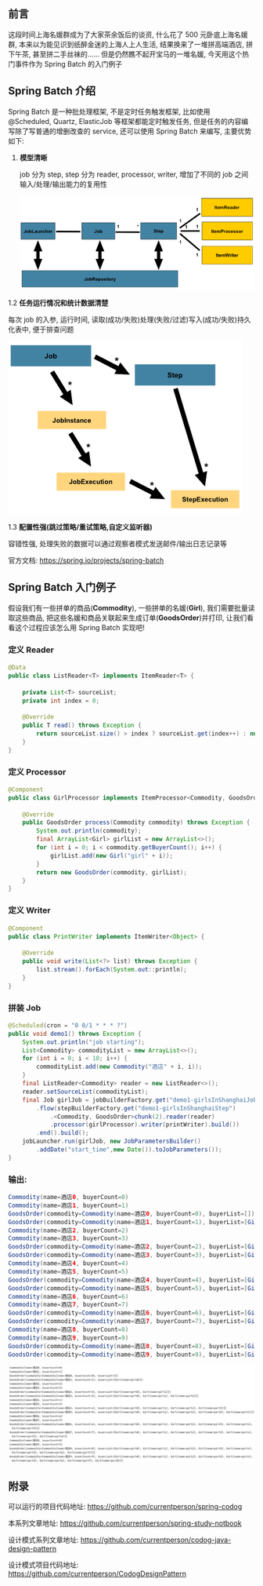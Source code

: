 ## 前言

这段时间上海名媛群成为了大家茶余饭后的谈资, 什么花了 500 元卧底上海名媛群, 本来以为能见识到纸醉金迷的上海人上人生活, 结果换来了一堆拼高端酒店, 拼下午茶, 甚至拼二手丝袜的...... 但是仍然瞧不起开宝马的一堆名媛, 今天用这个热门事件作为 Spring Batch 的入门例子

## Spring Batch 介绍

Spring Batch 是一种批处理框架, 不是定时任务触发框架, 比如使用 @Scheduled, Quartz, ElasticJob 等框架都能定时触发任务, 但是任务的内容编写除了写普通的增删改查的 service, 还可以使用 Spring Batch 来编写, 主要优势如下:

1. **模型清晰**

    job 分为 step, step 分为 reader, processor, writer, 增加了不同的 job 之间输入/处理/输出能力的复用性

    ![](/assets/2020101400.png)

1.2 **任务运行情况和统计数据清楚**

每次 job 的入参, 运行时间, 读取\(成功/失败\)处理\(失败/过滤\)写入\(成功/失败\)持久化表中, 便于排查问题

![](/assets/2020101401.png)



1.3 **配置性强\(跳过策略/重试策略,自定义监听器\)**

容错性强, 处理失败的数据可以通过观察者模式发送邮件/输出日志记录等

官方文档: https://spring.io/projects/spring-batch

## Spring Batch 入门例子

假设我们有一些拼单的商品\(**Commodity**\), 一些拼单的名媛\(**Girl**\), 我们需要批量读取这些商品, 把这些名媛和商品关联起来生成订单\(**GoodsOrder**\)并打印, 让我们看看这个过程应该怎么用 Spring Batch 实现吧!

### 定义 Reader

```java
@Data
public class ListReader<T> implements ItemReader<T> {

    private List<T> sourceList;
    private int index = 0;

    @Override
    public T read() throws Exception {
        return sourceList.size() > index ? sourceList.get(index++) : null;
    }
}
```

### 定义 Processor

```java
@Component
public class GirlProcessor implements ItemProcessor<Commodity, GoodsOrder> {

    @Override
    public GoodsOrder process(Commodity commodity) throws Exception {
        System.out.println(commodity);
        final ArrayList<Girl> girlList = new ArrayList<>();
        for (int i = 0; i < commodity.getBuyerCount(); i++) {
            girlList.add(new Girl("girl" + i));
        }
        return new GoodsOrder(commodity, girlList);
    }
}
```

### 定义 Writer

```java
@Component
public class PrintWriter implements ItemWriter<Object> {

    @Override
    public void write(List<?> list) throws Exception {
        list.stream().forEach(System.out::println);
    }
}
```

### 拼装 Job

```java
@Scheduled(cron = "0 0/1 * * * ?")
public void demo1() throws Exception {
    System.out.println("job starting");
    List<Commodity> commodityList = new ArrayList<>();
    for (int i = 0; i < 10; i++) {
        commodityList.add(new Commodity("酒店" + i, i));
    }
    final ListReader<Commodity> reader = new ListReader<>();
    reader.setSourceList(commodityList);
    final Job girlJob = jobBuilderFactory.get("demo1-girlsInShanghaiJob")
        .flow(stepBuilderFactory.get("demo1-girlsInShanghaiStep")
            .<Commodity, GoodsOrder>chunk(2).reader(reader)
            .processor(girlProcessor).writer(printWriter).build())
        .end().build();
    jobLauncher.run(girlJob, new JobParametersBuilder()
        .addDate("start_time",new Date()).toJobParameters());
}
```

### 输出:

```java
Commodity(name=酒店0, buyerCount=0)
Commodity(name=酒店1, buyerCount=1)
GoodsOrder(commodity=Commodity(name=酒店0, buyerCount=0), buyerList=[])
GoodsOrder(commodity=Commodity(name=酒店1, buyerCount=1), buyerList=[Girl(name=girl0)])
Commodity(name=酒店2, buyerCount=2)
Commodity(name=酒店3, buyerCount=3)
GoodsOrder(commodity=Commodity(name=酒店2, buyerCount=2), buyerList=[Girl(name=girl0), Girl(name=girl1)])
GoodsOrder(commodity=Commodity(name=酒店3, buyerCount=3), buyerList=[Girl(name=girl0), Girl(name=girl1), Girl(name=girl2)])
Commodity(name=酒店4, buyerCount=4)
Commodity(name=酒店5, buyerCount=5)
GoodsOrder(commodity=Commodity(name=酒店4, buyerCount=4), buyerList=[Girl(name=girl0), Girl(name=girl1), Girl(name=girl2), Girl(name=girl3)])
GoodsOrder(commodity=Commodity(name=酒店5, buyerCount=5), buyerList=[Girl(name=girl0), Girl(name=girl1), Girl(name=girl2), Girl(name=girl3), Girl(name=girl4)])
Commodity(name=酒店6, buyerCount=6)
Commodity(name=酒店7, buyerCount=7)
GoodsOrder(commodity=Commodity(name=酒店6, buyerCount=6), buyerList=[Girl(name=girl0), Girl(name=girl1), Girl(name=girl2), Girl(name=girl3), Girl(name=girl4), Girl(name=girl5)])
GoodsOrder(commodity=Commodity(name=酒店7, buyerCount=7), buyerList=[Girl(name=girl0), Girl(name=girl1), Girl(name=girl2), Girl(name=girl3), Girl(name=girl4), Girl(name=girl5), Girl(name=girl6)])
Commodity(name=酒店8, buyerCount=8)
Commodity(name=酒店9, buyerCount=9)
GoodsOrder(commodity=Commodity(name=酒店8, buyerCount=8), buyerList=[Girl(name=girl0), Girl(name=girl1), Girl(name=girl2), Girl(name=girl3), Girl(name=girl4), Girl(name=girl5), Girl(name=girl6), Girl(name=girl7)])
GoodsOrder(commodity=Commodity(name=酒店9, buyerCount=9), buyerList=[Girl(name=girl0), Girl(name=girl1), Girl(name=girl2), Girl(name=girl3), Girl(name=girl4), Girl(name=girl5), Girl(name=girl6), Girl(name=girl7), Girl(name=girl8)])
```

![](/assets/2020101402.png)

## 附录

可以运行的项目代码地址: https://github.com/currentperson/spring-codog 

本系列文章地址: https://github.com/currentperson/spring-study-notbook 

设计模式系列文章地址: https://github.com/currentperson/codog-java-design-pattern

设计模式项目代码地址: https://github.com/currentperson/CodogDesignPattern



